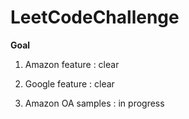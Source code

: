 # LeetCodeChallenge

**Goal**

1. Amazon feature  : clear

2. Google feature : clear

3. Amazon OA samples : in progress
